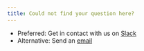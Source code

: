 ```yaml
---
title: Could not find your question here?
---
```


* Preferred: Get in contact with us on [Slack]({{site.slackin_url}})
* Alternative: Send an [email](mailto:{{site.faq_email}}?subject=FAQ)